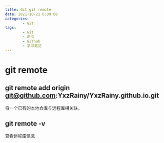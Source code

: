 ```yaml
---
title: Git git remote
date: 2021-10-21 6:00:00
categories:
        - Git
tags:
        - Git
        - 命令
        - Github
        - 学习笔记
---
```


# git remote

## git remote add origin git@github.com:YxzRainy/YxzRainy.github.io.git

将一个已有的本地仓库与远程库相关联。

## git remote -v

查看远程库信息
